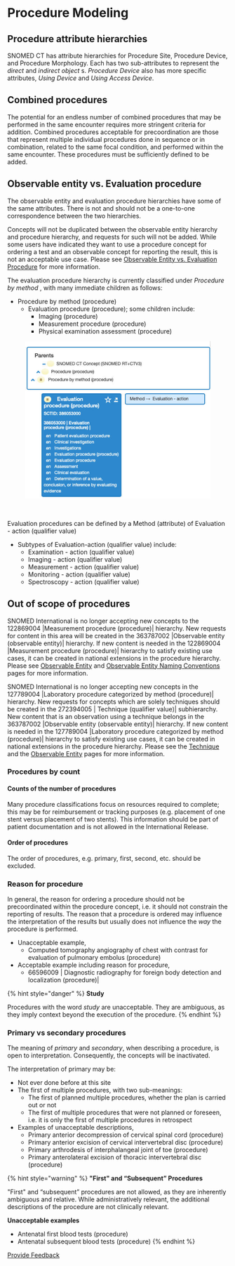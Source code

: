 # Procedure Modeling

## Procedure attribute hierarchies

SNOMED CT has attribute hierarchies for Procedure Site, Procedure Device, and Procedure Morphology. Each has two sub-attributes to represent the _direct_ and _indirect object_ s. _Procedure Device_ also has more specific attributes, _Using Device_ and _Using Access Device_.

## Combined procedures

The potential for an endless number of combined procedures that may be performed in the same encounter requires more stringent criteria for addition. Combined procedures acceptable for precoordination are those that represent multiple individual procedures done in sequence or in combination, related to the same focal condition, and performed within the same encounter. These procedures must be sufficiently defined to be added.

## Observable entity vs. Evaluation procedure

The observable entity and evaluation procedure hierarchies have some of the same attributes. There is not and should not be a one-to-one correspondence between the two hierarchies.

Concepts will not be duplicated between the observable entity hierarchy and procedure hierarchy, and requests for such will not be added. While some users have indicated they want to use a procedure concept for ordering a test and an observable concept for reporting the result, this is not an acceptable use case. Please see [Observable Entity vs. Evaluation Procedure](./#observable-entity-vs.-evaluation-procedure) for more information.

The evaluation procedure hierarchy is currently classified under _Procedure by method_ , with many immediate children as follows:

* Procedure by method (procedure)
  * Evaluation procedure (procedure); some children include:
    * Imaging (procedure)
    * Measurement procedure (procedure)
    * Physical examination assessment (procedure)

<figure><img src="../../../../../.gitbook/assets/image (1) (1) (4) (1).png" alt=""><figcaption></figcaption></figure>

<figure><img src="../../../../../authoring/images/174691284.png" alt=""><figcaption></figcaption></figure>

Evaluation procedures can be defined by a Method (attribute) of Evaluation - action (qualifier value)

* Subtypes of Evaluation-action (qualifier value) include:
  * Examination - action (qualifier value)
  * Imaging - action (qualifier value)
  * Measurement - action (qualifier value)
  * Monitoring - action (qualifier value)
  * Spectroscopy - action (qualifier value)

## Out of scope of procedures <a href="#out-of-scope-of-procedures" id="out-of-scope-of-procedures"></a>

SNOMED International is no longer accepting new concepts to the 122869004 |Measurement procedure (procedure)| hierarchy. New requests for content in this area will be created in the 363787002 |Observable entity (observable entity)| hierarchy. If new content is needed in the 122869004 |Measurement procedure (procedure)| hierarchy to satisfy existing use cases, it can be created in national extensions in the procedure hierarchy. Please see [Observable Entity](../../observable-entity/) and [Observable Entity Naming Conventions](../../observable-entity/observable-entity-naming-conventions.md) pages for more information.

SNOMED International is no longer accepting new concepts in the 127789004 |Laboratory procedure categorized by method (procedure)| hierarchy. New requests for concepts which are solely techniques should be created in the 272394005 | Technique (qualifier value)| subhierarchy. New content that is an observation using a technique belongs in the 363787002 |Observable entity (observable entity)| hierarchy. If new content is needed in the 127789004 |Laboratory procedure categorized by method (procedure)| hierarchy to satisfy existing use cases, it can be created in national extensions in the procedure hierarchy. Please see the [Technique ](../../qualifier-value/technique.md)and the [Observable Entity](../../observable-entity/) pages for more information.

### Procedures by count <a href="#procedures-by-count" id="procedures-by-count"></a>

#### Counts of the number of procedures <a href="#counts-of-the-number-of-procedures" id="counts-of-the-number-of-procedures"></a>

Many procedure classifications focus on resources required to complete; this may be for reimbursement or tracking purposes (e.g. placement of one stent versus placement of two stents). This information should be part of patient documentation and is not allowed in the International Release.

#### Order of procedures <a href="#order-of-procedures" id="order-of-procedures"></a>

The order of procedures, e.g. primary, first, second, etc. should be excluded.

### Reason for procedure <a href="#reason-for-procedure" id="reason-for-procedure"></a>

In general, the reason for ordering a procedure should not be precoordinated within the procedure concept, i.e. it should not constrain the reporting of results. The reason that a procedure is ordered may influence the interpretation of the results but usually does not influence the _way_ the procedure is performed.

* Unacceptable example,
  * Computed tomography angiography of chest with contrast for evaluation of pulmonary embolus (procedure)
* Acceptable example including reason for procedure,
  * 66596009 | Diagnostic radiography for foreign body detection and localization (procedure)|

{% hint style="danger" %}
**Study**

Procedures with the word _study_ are unacceptable. They are ambiguous, as they imply context beyond the execution of the procedure.
{% endhint %}

### Primary vs secondary procedures <a href="#primary-vs-secondary-procedures" id="primary-vs-secondary-procedures"></a>

The meaning of _primary_ and _secondary_, when describing a procedure, is open to interpretation. Consequently, the concepts will be inactivated.

The interpretation of primary may be:

* Not ever done before at this site
* The first of multiple procedures, with two sub-meanings:
  * The first of planned multiple procedures, whether the plan is carried out or not
  * The first of multiple procedures that were not planned or foreseen, i.e. it is only the first of multiple procedures in retrospect
* Examples of unacceptable descriptions,
  * Primary anterior decompression of cervical spinal cord (procedure)
  * Primary anterior excision of cervical intervertebral disc (procedure)
  * Primary arthrodesis of interphalangeal joint of toe (procedure)
  * Primary anterolateral excision of thoracic intervertebral disc (procedure)

{% hint style="warning" %}
**"First" and “Subsequent” Procedures**

"First" and “subsequent” procedures are not allowed, as they are inherently ambiguous and relative. While administratively relevant, the additional descriptions of the procedure are not clinically relevant.

**Unacceptable examples**

* Antenatal first blood tests (procedure)
* Antenatal subsequent blood tests (procedure)
{% endhint %}

<a href="https://docs.google.com/forms/d/e/1FAIpQLScTmbZIf0UEQwYDkY27EEWBkaiYkHSbR0_9DmFrMLXoQLyL7Q/viewform?usp=pp_url&#x26;entry.1767247133=SCT+Editorial+Guide&#x26;entry.670899847=Procedure%20Modeling" class="button primary">Provide Feedback</a>
